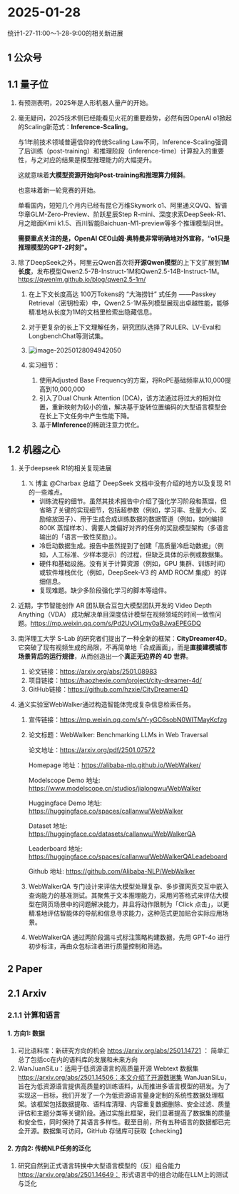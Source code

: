 # 2025-01-28

统计1-27-11:00～1-28-9:00的相关新进展

## 1 公众号

## 1.1 量子位

1. 有预测表明，2025年是人形机器人量产的开始。
2. 毫无疑问，2025技术侧已经能看见火花的重要趋势，必然有因OpenAI o1掀起的Scaling新范式：**Inference-Scaling**。

   与1年前技术领域普遍信仰的传统Scaling Law不同，Inference-Scaling强调了后训练（post-training）和推理阶段（inference-time）计算投入的重要性，与之对应的结果是模型推理能力的大幅提升。

   这就意味着**大模型资源开始向Post-training和推理算力倾斜**。

   也意味着新一轮竞赛的开始。

   单看国内，短短几个月内已经有昆仑万维Skywork o1、阿里通义QVQ、智谱华章GLM-Zero-Preview、阶跃星辰Step R-mini、深度求索DeepSeek-R1、月之暗面Kimi k1.5、百川智能Baichuan-M1-preview等多个推理模型问世。

   **需要重点关注的是，OpenAI CEO山姆·奥特曼非常明确地对外宣称，“o1只是推理模型的GPT-2时刻”。**
3. 除了DeepSeek之外，阿里云Qwen首次将**开源Qwen模型**的上下文扩展到**1M长度**，发布模型Qwen2.5-7B-Instruct-1M和Qwen2.5-14B-Instruct-1M。 https://qwenlm.github.io/blog/qwen2.5-1m/

   1. 在上下文长度高达 100万Tokens的 “大海捞针” 式任务 ——Passkey Retrieval（密钥检索）中，Qwen2.5-1M系列模型展现出卓越性能，能够精准地从长度为1M的文档里检索出隐藏信息。
   2. 对于更复杂的长上下文理解任务，研究团队选择了RULER、LV-Eval和LongbenchChat等测试集。
   3. ![image-20250128094942050](/Users/djh/Documents/GitHub/LLM-DailyDigest/updates/picture/image-20250128094942050.png)
   4. 实习细节：

      1. 使用Adjusted Base Frequency的方案，将RoPE基础频率从10,000提高到10,000,000
      2. 引入了Dual Chunk Attention (DCA)，该方法通过将过大的相对位置，重新映射为较小的值，解决基于旋转位置编码的大型语言模型会在长上下文任务中产生性能下降。
      3. 基于**MInference**的稀疏注意力优化。

## 1.2 机器之心

1. 关于deepseek R1的相关复现进展

   1. 𝕏 博主 @Charbax 总结了 DeepSeek 文档中没有介绍的地方以及复现 R1 的一些难点。
      - 训练流程的细节。虽然其技术报告中介绍了强化学习阶段和蒸馏，但省略了关键的实现细节，包括超参数（例如，学习率、批量大小、奖励缩放因子）、用于生成合成训练数据的数据管道（例如，如何编排 800K 蒸馏样本）、需要人类偏好对齐的任务的奖励模型架构（多语言输出的「语言一致性奖励」）。
      - 冷启动数据生成。报告中虽然提到了创建「高质量冷启动数据」（例如，人工标准、少样本提示）的过程，但缺乏具体的示例或数据集。
      - 硬件和基础设施。没有关于计算资源（例如，GPU 集群、训练时间）或软件堆栈优化（例如，DeepSeek-V3 的 AMD ROCM 集成）的详细信息。
      - 复现难题。缺少多阶段强化学习的脚本等组件。
2. 近期，字节智能创作 AR 团队联合豆包大模型团队开发的 Video Depth Anything（VDA） 成功解决单目深度估计模型在视频领域的时间一致性问题。https://mp.weixin.qq.com/s/Pd2UyOiLmy0aBJwaEPEGDQ
3. 南洋理工大学 S-Lab 的研究者们提出了一种全新的框架：**CityDreamer4D**。它突破了现有视频生成的局限，不再简单地「合成画面」，而是**直接建模城市场景背后的运行规律**，从而创造出一个**真正无边界的 4D 世界**。

   1. 论文链接：https://arxiv.org/abs/2501.08983
   2. 项目链接：https://haozhexie.com/project/city-dreamer-4d/
   3. GitHub链接：https://github.com/hzxie/CityDreamer4D
4. 通义实验室WebWalker通过构造智能体完成复杂信息检索任务。

   1. 宣传链接：https://mp.weixin.qq.com/s/Y-yGC6sobN0WITMayKcfzg
   2. 论文标题：WebWalker: Benchmarking LLMs in Web Traversal

      论文地址：https://arxiv.org/pdf/2501.07572

      Homepage 地址：https://alibaba-nlp.github.io/WebWalker/

      Modelscope Demo 地址: https://www.modelscope.cn/studios/jialongwu/WebWalker

      Huggingface Demo 地址: https://huggingface.co/spaces/callanwu/WebWalker

      Dataset 地址: https://huggingface.co/datasets/callanwu/WebWalkerQA

      Leaderboard 地址: https://huggingface.co/spaces/callanwu/WebWalkerQALeadeboard

      Github 地址: https://github.com/Alibaba-NLP/WebWalker
   3. WebWalkerQA 专门设计来评估大模型处理复杂、多步骤网页交互中嵌入查询能力的基准测试。其聚焦于文本推理能力，采用问答格式来评估大模型在网页场景中的问题解决能力，并且将动作限制为「Click 点击」，以更精准地评估智能体的导航和信息寻求能力，这种范式更加贴合实际应用场景。
   4. WebWalkerQA 通过两阶段漏斗式标注策略构建数据，先用 GPT-4o 进行初步标注，再由众包标注者进行质量控制和筛选。

## 2 Paper

## 2.1 Arxiv

### 2.1.1 计算和语言

#### 1. 方向1: 数据

1. 可比语料库：新研究方向的机会 https://arxiv.org/abs/2501.14721 ： 简单汇总了包括cc在内的语料库的发展和未来方向
2. WanJuanSiLu：适用于低资源语言的高质量开源 Webtext 数据集 https://arxiv.org/abs/2501.14506：本文介绍了开源数据集 WanJuanSiLu，旨在为低资源语言提供高质量的训练语料，从而推进多语言模型的研发。为了实现这一目标，我们开发了一个为低资源语言量身定制的系统性数据处理框架。该框架包括数据提取、语料库清理、内容重复数据删除、安全过滤、质量评估和主题分类等关键阶段。通过实施此框架，我们显著提高了数据集的质量和安全性，同时保持了其语言多样性。截至目前，所有五种语言的数据都已完全开源。数据集可访问，GitHub 存储库可获取【checking】

#### 2. 方向2: 传统NLP任务的泛化

1. 研究自然到正式语言转换中大型语言模型的（反）组合能力 https://arxiv.org/abs/2501.14649： 形式语言中的组合功能在LLM上的测试与泛化
